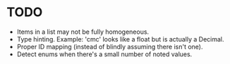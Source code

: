 # TODO

- Items in a list may not be fully homogeneous.
- Type hinting. Example: 'cmc' looks like a float but is actually a Decimal.
- Proper ID mapping (instead of blindly assuming there isn't one).
- Detect enums when there's a small number of noted values.
